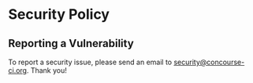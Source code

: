 # Security Policy

## Reporting a Vulnerability

To report a security issue, please send an email to <security@concourse-ci.org>. Thank you!
